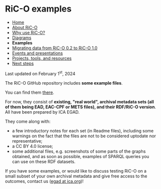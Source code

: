 # RiC-O examples

* [Home](index.html)
* [About RiC-O](about.html)
* [Why use RiC-O?](why-use-RiC-O.html)
* [Diagrams](diagrams.html)
* **Examples**
* [Migrating data from RiC-O 0.2 to RiC-O 1.0](migrating-data-from-RIC-O-v0.2-to-v1.0.html)
* [Events and presentations](events.html)
* [Projects, tools, and resources](projects-tools-resources.html)
* [Next steps](next-steps.html)

Last updated on February 1<sup>st</sup>, 2024

The RiC-O GitHub repository includes **some example files**.

You can find them [there](https://github.com/ICA-EGAD/RiC-O/tree/master/examples/examples_v1-0).

For now, they consist of **existing, "real world", archival metadata sets (all of them being EAD, EAC-CPF or METS files), and their RDF/RiC-O version**. All have been prepared by ICA EGAD. 


They come along with:

* a few introductory notes for each set (in Readme files), including some warnings on the fact that the files are not to be considered uptodate nor representative;
* a CC BY 4.0 license;
* some additional files, e.g. screenshots of some parts of the graphs obtained, and as soon as possible, examples of SPARQL queries you can use on these RDF datasets.



If you have some examples, or would like to discuss testing RiC-O on a small subset of your own archival metadata and give free access to the outcomes, contact us ([egad at ica.org](mailto:egad@ica.org))!
